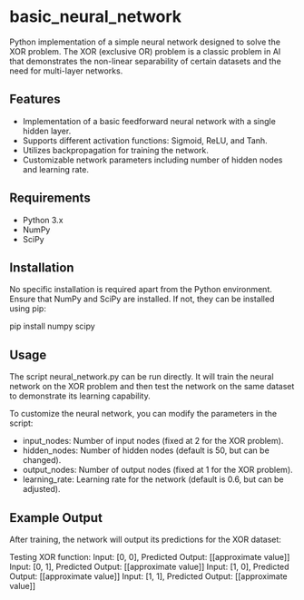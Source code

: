 # basic_neural_network
Python implementation of a simple neural network designed to solve the XOR problem. The XOR (exclusive OR) problem is a classic problem in AI that demonstrates the non-linear separability of certain datasets and the need for multi-layer networks.

## Features
- Implementation of a basic feedforward neural network with a single hidden layer.
- Supports different activation functions: Sigmoid, ReLU, and Tanh.
- Utilizes backpropagation for training the network.
- Customizable network parameters including number of hidden nodes and learning rate.

## Requirements
- Python 3.x
- NumPy
- SciPy

## Installation
No specific installation is required apart from the Python environment. Ensure that NumPy and SciPy are installed. If not, they can be installed using pip:

pip install numpy scipy

## Usage
The script neural_network.py can be run directly. It will train the neural network on the XOR problem and then test the network on the same dataset to demonstrate its learning capability.

To customize the neural network, you can modify the parameters in the script:

- input_nodes: Number of input nodes (fixed at 2 for the XOR problem).
- hidden_nodes: Number of hidden nodes (default is 50, but can be changed).
- output_nodes: Number of output nodes (fixed at 1 for the XOR problem).
- learning_rate: Learning rate for the network (default is 0.6, but can be adjusted).

## Example Output
After training, the network will output its predictions for the XOR dataset:

Testing XOR function:
Input: [0, 0], Predicted Output: [[approximate value]]
Input: [0, 1], Predicted Output: [[approximate value]]
Input: [1, 0], Predicted Output: [[approximate value]]
Input: [1, 1], Predicted Output: [[approximate value]]



